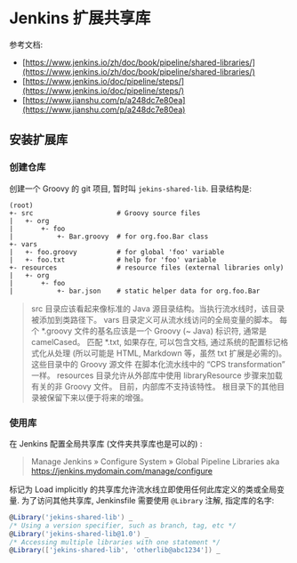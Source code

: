 
# Jenkins 扩展共享库
参考文档:

- [https://www.jenkins.io/zh/doc/book/pipeline/shared-libraries/](https://www.jenkins.io/zh/doc/book/pipeline/shared-libraries/)
- [https://www.jenkins.io/doc/pipeline/steps/](https://www.jenkins.io/doc/pipeline/steps/)
- [https://www.jianshu.com/p/a248dc7e80ea](https://www.jianshu.com/p/a248dc7e80ea)

## 安装扩展库

### 创建仓库
创建一个 Groovy 的 git 项目, 暂时叫 `jekins-shared-lib`. 目录结构是:
```
(root)
+- src                     # Groovy source files
|   +- org
|       +- foo
|           +- Bar.groovy  # for org.foo.Bar class
+- vars
|   +- foo.groovy          # for global 'foo' variable
|   +- foo.txt             # help for 'foo' variable
+- resources               # resource files (external libraries only)
|   +- org
|       +- foo
|           +- bar.json    # static helper data for org.foo.Bar
```
> src 目录应该看起来像标准的 Java 源目录结构。当执行流水线时，该目录被添加到类路径下。
> vars 目录定义可从流水线访问的全局变量的脚本。 每个 *.groovy 文件的基名应该是一个 Groovy (~ Java) 标识符, 通常是 camelCased。 匹配 *.txt, 如果存在, 可以包含文档, 通过系统的配置标记格式化从处理 (所以可能是 HTML, Markdown 等，虽然 txt 扩展是必需的)。
> 这些目录中的 Groovy 源文件 在脚本化流水线中的 “CPS transformation” 一样。
> resources 目录允许从外部库中使用 libraryResource 步骤来加载有关的非 Groovy 文件。 目前，内部库不支持该特性。
> 根目录下的其他目录被保留下来以便于将来的增强。


### 使用库
在 Jenkins 配置全局共享库 (文件夹共享库也是可以的) :
> Manage Jenkins » Configure System » Global Pipeline Libraries
> aka https://jenkins.mydomain.com/manage/configure

标记为 Load implicitly 的共享库允许流水线立即使用任何此库定义的类或全局变量. 为了访问其他共享库, Jenkinsfile 需要使用 `@Library` 注解, 指定库的名字:
```groovy
@Library('jekins-shared-lib') _
/* Using a version specifier, such as branch, tag, etc */
@Library('jekins-shared-lib@1.0') _
/* Accessing multiple libraries with one statement */
@Library(['jekins-shared-lib', 'otherlib@abc1234']) _
```


